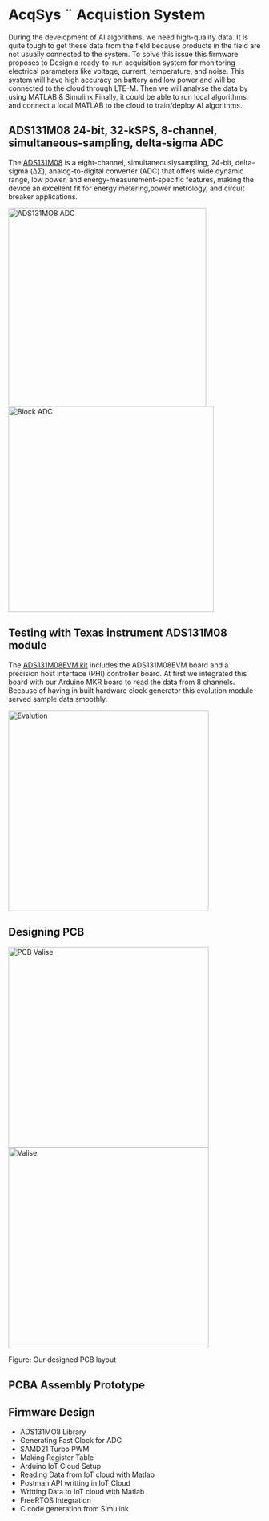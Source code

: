 # AcqSys ¨ Acquistion System
During the development of AI algorithms, we need high-quality data. It is quite tough to get these data from the field because products in the field are not 
usually connected to the system. To solve this issue this firmware proposes to Design a ready-to-run acquisition system for monitoring electrical parameters 
like voltage, current, temperature, and noise. This system will have high accuracy on battery and low power and will be connected to the cloud
through LTE-M. Then we will analyse the data by using MATLAB & Simulink.Finally, it could be able to run local algorithms, and connect a local MATLAB to
the cloud to train/deploy AI algorithms. 

## ADS131M08 24-bit, 32-kSPS, 8-channel, simultaneous-sampling, delta-sigma ADC

The [ADS131M08](https://www.ti.com/product/ADS131M08?utm_source=google&utm_medium=cpc&utm_campaign=asc-null-null-GPN_EN-cpc-pf-google-eu&utm_content=ADS131M08&ds_k=ADS131M08&DCM=yes&gclid=Cj0KCQjwj_ajBhCqARIsAA37s0w4aU0EHOuMJ_rvznhDMplgt0EuXRgVnTscBn1Xp007JM5lLw-OlZcaAjmYEALw_wcB&gclsrc=aw.ds) is a eight-channel, simultaneouslysampling, 24-bit, delta-sigma (ΔΣ), analog-to-digital converter (ADC) that offers wide dynamic range, low power, and energy-measurement-specific features, making the device an excellent fit for energy metering,power metrology, and circuit breaker applications.

<img width="395" alt="ADS131MO8 ADC" src="https://github.com/Ahsan728/AcqSys/assets/34878134/cf75ea02-5791-4011-996a-50f07d80848d">
<img width="410" alt="Block ADC" src="https://github.com/Ahsan728/AcqSys/assets/34878134/b36343f2-f3a1-4b6b-93a6-7ef024c0110d">




## Testing with Texas instrument ADS131M08 module
The [ADS131M08EVM kit](https://www.ti.com/tool/ADS131M08EVM#overview) includes the ADS131M08EVM board and a precision host interface (PHI) controller board. At first we integrated this board with our Arduino MKR board to read the data from 8 channels. Because of having in built hardware clock generator this evalution module served sample data smoothly.

<img width="400" alt="Evalution" src="https://github.com/Ahsan728/AcqSys/assets/34878134/6617d9fa-873d-4db5-bdc3-74293da2058e">



## Designing PCB 

<img width="400" alt="PCB Valise" src="https://github.com/Ahsan728/AcqSys/assets/34878134/17bd8811-b529-4477-8953-8109e1c3dff8">
<img width="400" alt="Valise" src="https://github.com/Ahsan728/AcqSys/assets/34878134/d2c1920f-33a1-4cb3-a819-6a4a06f91ec3"> 


Figure: Our designed PCB layout 


## PCBA Assembly Prototype




## Firmware Design
- ADS131MO8 Library 
- Generating Fast Clock for ADC
- SAMD21 Turbo PWM
- Making Register Table 
- Arduino IoT Cloud Setup
- Reading Data from IoT cloud with Matlab
- Postman API writting in IoT Cloud
- Writting Data to IoT cloud with Matlab
- FreeRTOS Integration
- C code generation from Simulink
